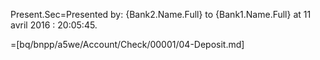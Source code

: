 Present.Sec=Presented by: {Bank2.Name.Full} to {Bank1.Name.Full} at 11 avril 2016 : 20:05:45.

=[bq/bnpp/a5we/Account/Check/00001/04-Deposit.md]